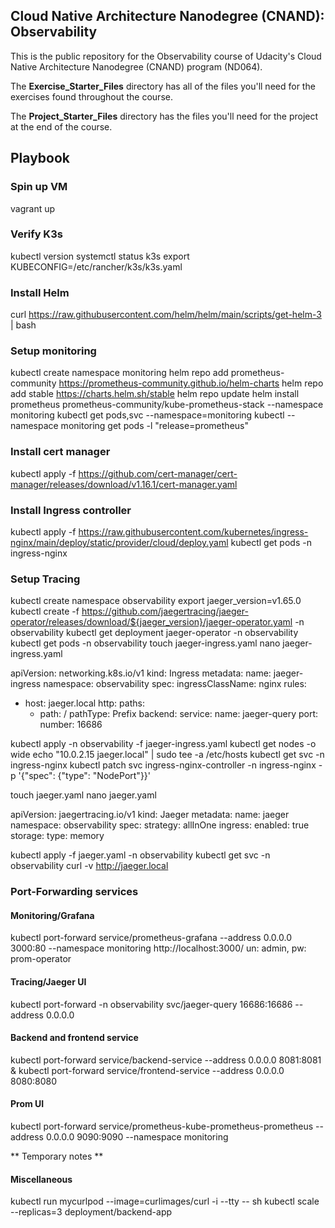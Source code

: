 ## Cloud Native Architecture Nanodegree (CNAND): Observability

This is the public repository for the Observability course of Udacity's Cloud Native Architecture Nanodegree (CNAND) program (ND064).

The  **Exercise_Starter_Files** directory has all of the files you'll need for the exercises found throughout the course.

The **Project_Starter_Files** directory has the files you'll need for the project at the end of the course.

## Playbook ##

### Spin up VM

vagrant up

### Verify K3s ###

kubectl version
systemctl status k3s
export KUBECONFIG=/etc/rancher/k3s/k3s.yaml

### Install Helm ###

curl https://raw.githubusercontent.com/helm/helm/main/scripts/get-helm-3 | bash

### Setup monitoring ###

kubectl create namespace monitoring
helm repo add prometheus-community https://prometheus-community.github.io/helm-charts
helm repo add stable https://charts.helm.sh/stable
helm repo update
helm install prometheus prometheus-community/kube-prometheus-stack --namespace monitoring
kubectl get pods,svc --namespace=monitoring
kubectl --namespace monitoring get pods -l "release=prometheus"

### Install cert manager ###

kubectl apply -f https://github.com/cert-manager/cert-manager/releases/download/v1.16.1/cert-manager.yaml

### Install Ingress controller ###

kubectl apply -f https://raw.githubusercontent.com/kubernetes/ingress-nginx/main/deploy/static/provider/cloud/deploy.yaml
kubectl get pods -n ingress-nginx

### Setup Tracing ###

kubectl create namespace observability
export jaeger_version=v1.65.0
kubectl create -f https://github.com/jaegertracing/jaeger-operator/releases/download/${jaeger_version}/jaeger-operator.yaml -n observability
kubectl get deployment jaeger-operator -n observability
kubectl get pods -n observability
touch jaeger-ingress.yaml
nano jaeger-ingress.yaml 

apiVersion: networking.k8s.io/v1
kind: Ingress
metadata:
  name: jaeger-ingress
  namespace: observability
spec:
  ingressClassName: nginx
  rules:
  - host: jaeger.local
    http:
      paths:
      - path: /
        pathType: Prefix
        backend:
          service:
            name: jaeger-query
            port:
              number: 16686

kubectl apply -n observability -f jaeger-ingress.yaml
kubectl get nodes -o wide
echo "10.0.2.15 jaeger.local" | sudo tee -a /etc/hosts
kubectl get svc -n ingress-nginx
kubectl patch svc ingress-nginx-controller -n ingress-nginx -p '{"spec": {"type": "NodePort"}}'

touch jaeger.yaml
nano jaeger.yaml

apiVersion: jaegertracing.io/v1
kind: Jaeger
metadata:
  name: jaeger
  namespace: observability
spec:
  strategy: allInOne
  ingress:
    enabled: true
  storage:
    type: memory

kubectl apply -f jaeger.yaml -n observability
kubectl get svc -n observability
curl -v http://jaeger.local

### Port-Forwarding services ###

#### Monitoring/Grafana ####
kubectl port-forward service/prometheus-grafana --address 0.0.0.0 3000:80 --namespace monitoring
http://localhost:3000/
un: admin, pw: prom-operator

#### Tracing/Jaeger UI ####
kubectl port-forward -n observability svc/jaeger-query 16686:16686 --address 0.0.0.0

#### Backend and frontend service ####
kubectl port-forward service/backend-service --address 0.0.0.0 8081:8081 & kubectl port-forward service/frontend-service --address 0.0.0.0 8080:8080

#### Prom UI ####
kubectl port-forward service/prometheus-kube-prometheus-prometheus --address 0.0.0.0 9090:9090 --namespace monitoring

** Temporary notes **

#### Miscellaneous ####

kubectl run mycurlpod --image=curlimages/curl -i --tty -- sh
kubectl scale --replicas=3 deployment/backend-app